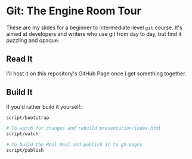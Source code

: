 # Git: The Engine Room Tour

These are my slides for a beginner to intermediate-level `git` course. It's aimed
at developers and writers who use git from day to day, but find it puzzling and
opaque.

## Read It

I'll host it on this repository's GitHub Page once I get something together.

## Build It

If you'd rather build it yourself:

```bash
script/bootstrap

# To watch for changes and rebuild presentation/index.html
script/watch

# To build the Real Deal and publish it to gh-pages
script/publish
```
